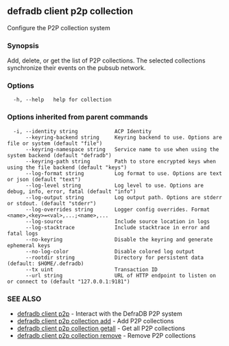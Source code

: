 ## defradb client p2p collection

Configure the P2P collection system

### Synopsis

Add, delete, or get the list of P2P collections.
The selected collections synchronize their events on the pubsub network.

### Options

```
  -h, --help   help for collection
```

### Options inherited from parent commands

```
  -i, --identity string            ACP Identity
      --keyring-backend string     Keyring backend to use. Options are file or system (default "file")
      --keyring-namespace string   Service name to use when using the system backend (default "defradb")
      --keyring-path string        Path to store encrypted keys when using the file backend (default "keys")
      --log-format string          Log format to use. Options are text or json (default "text")
      --log-level string           Log level to use. Options are debug, info, error, fatal (default "info")
      --log-output string          Log output path. Options are stderr or stdout. (default "stderr")
      --log-overrides string       Logger config overrides. Format <name>,<key>=<val>,...;<name>,...
      --log-source                 Include source location in logs
      --log-stacktrace             Include stacktrace in error and fatal logs
      --no-keyring                 Disable the keyring and generate ephemeral keys
      --no-log-color               Disable colored log output
      --rootdir string             Directory for persistent data (default: $HOME/.defradb)
      --tx uint                    Transaction ID
      --url string                 URL of HTTP endpoint to listen on or connect to (default "127.0.0.1:9181")
```

### SEE ALSO

* [defradb client p2p](defradb_client_p2p.md)	 - Interact with the DefraDB P2P system
* [defradb client p2p collection add](defradb_client_p2p_collection_add.md)	 - Add P2P collections
* [defradb client p2p collection getall](defradb_client_p2p_collection_getall.md)	 - Get all P2P collections
* [defradb client p2p collection remove](defradb_client_p2p_collection_remove.md)	 - Remove P2P collections

